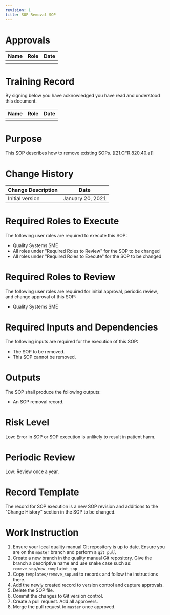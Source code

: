 ```yaml
---
revision: 1
title: SOP Removal SOP
---
```


# Approvals

| Name | Role | Date |
| ---- | ---- | ---- |
|      |      |      |

# Training Record

By signing below you have acknowledged you have read and understood this document.

| Name | Role | Date |
| ---- | ---- | ---- |
|      |      |      |

# Purpose

This SOP describes how to remove existing SOPs. [[21.CFR.820.40.a]]

# Change History

| Change Description | Date             |
| ------------------ | ---------------- |
| Initial version    | January 20, 2021 |

# Required Roles to Execute

The following user roles are required to execute this SOP:

- Quality Systems SME
- All roles under "Required Roles to Review" for the SOP to be changed
- All roles under "Required Roles to Execute" for the SOP to be changed

# Required Roles to Review

The following user roles are required for initial approval, periodic review, and change approval of this SOP:

- Quality Systems SME

# Required Inputs and Dependencies

The following inputs are required for the execution of this SOP:

- The SOP to be removed. 
- This SOP cannot be removed.

# Outputs

The SOP shall produce the following outputs:

- An SOP removal record.

# Risk Level

Low: Error in SOP or SOP execution is unlikely to result in patient harm.

# Periodic Review

Low: Review once a year.

# Record Template

The record for SOP execution is a new SOP revision and additions to the "Change History" section
in the SOP to be changed. 

# Work Instruction

1. Ensure your local quality manual Git repository is up to date. Ensure you are on the `master` branch and perform a `git pull`
1. Create a new branch in the quality manual Git repository. 
   Give the branch a descriptive name and use snake case such as: `remove_sop/new_complaint_sop`
1. Copy `templates/remove_sop.md` to records and follow the instructions there.
1. Add the newly created record to version control and capture approvals.
1. Delete the SOP file.
1. Commit the changes to Git version control.
1. Create a pull request. Add all approvers.
1. Merge the pull request to `master` once approved.
